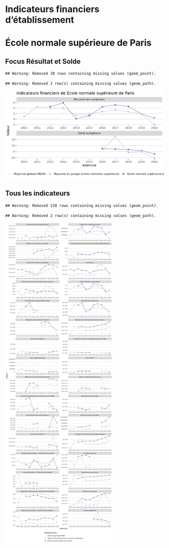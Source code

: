 Indicateurs financiers d’établissement
================

# École normale supérieure de Paris

## Focus Résultat et Solde

    ## Warning: Removed 20 rows containing missing values (geom_point).

    ## Warning: Removed 2 row(s) containing missing values (geom_path).

![](école_normale_supérieure_de_paris_files/figure-gfm/etab.focus-1.png)<!-- -->

## Tous les indicateurs

    ## Warning: Removed 228 rows containing missing values (geom_point).

    ## Warning: Removed 2 row(s) containing missing values (geom_path).

![](école_normale_supérieure_de_paris_files/figure-gfm/etab-1.png)<!-- -->
